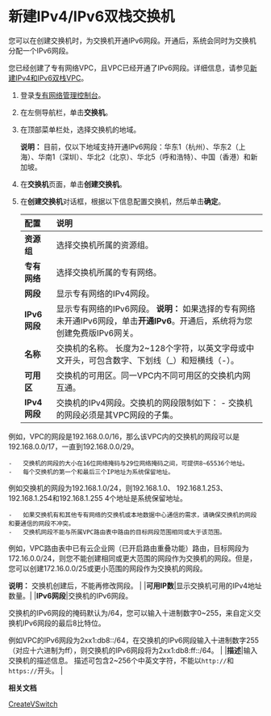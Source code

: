 # 新建IPv4/IPv6双栈交换机

您可以在创建交换机时，为交换机开通IPv6网段。开通后，系统会同时为交换机分配一个IPv6网段。

您已经创建了专有网络VPC，且VPC已经开通了IPv6网段。详细信息，请参见[新建IPv4和IPv6双栈VPC](/cn.zh-CN/用户指南/VPC开启IPv6/新建IPv4和IPv6双栈VPC.md)。

1.  登录[专有网络管理控制台](https://vpcnext.console.aliyun.com/vpc)。

2.  在左侧导航栏，单击**交换机**。

3.  在顶部菜单栏处，选择交换机的地域。

    **说明：** 目前，仅以下地域支持开通IPv6网段：华东1（杭州）、华东2（上海）、华南1（深圳）、华北2（北京）、华北5（呼和浩特）、中国（香港）和新加坡。

4.  在**交换机**页面，单击**创建交换机**。

5.  在**创建交换机**对话框，根据以下信息配置交换机，然后单击**确定**。

    |配置|说明|
    |:-|:-|
    |**资源组**|选择交换机所属的资源组。|
    |**专有网络**|选择交换机所属的专有网络。|
    |**网段**|显示专有网络的IPv4网段。|
    |**IPv6网段**|显示专有网络的IPv6网段。 **说明：** 如果选择的专有网络未开通IPv6网段，单击**开通IPv6**。开通后，系统将为您创建免费版IPv6网关。 |
    |**名称**|交换机的名称。 长度为2~128个字符，以英文字母或中文开头，可包含数字、下划线（\_）和短横线（-）。 |
    |**可用区**|交换机的可用区。同一VPC内不同可用区的交换机内网互通。|
    |**IPv4网段**|交换机的IPv4网段。交换机的网段限制如下：     -   交换机的网段必须是其VPC网段的子集。

例如，VPC的网段是192.168.0.0/16，那么该VPC内的交换机的网段可以是192.168.0.0/17，一直到192.168.0.0/29。

    -   交换机的网段的大小在16位网络掩码与29位网络掩码之间，可提供8~65536个地址。
    -   每个交换机的第一个和最后三个IP地址为系统保留地址。

例如交换机的网段为192.168.1.0/24，则192.168.1.0、 192.168.1.253、 192.168.1.254和192.168.1.255 4个地址是系统保留地址。

    -   如果交换机有和其他专有网络的交换机或本地数据中心通信的需求，请确保交换机的网段和要通信的网段不冲突。
    -   交换机网段不能与所属VPC路由表中路由的目标网段范围相同或大于该范围。

例如，VPC路由表中已有云企业网（已开启路由重叠功能）路由，目标网段为172.16.0.0/24，则您不能创建相同或更大范围的网段作为交换机的网段。但是，您可以创建172.16.0.0/25或更小范围的网段作为交换机的网段。

**说明：** 交换机创建后，不能再修改网段。 |
    |**可用IP数**|显示交换机可用的IPv4地址数量。|
    |**IPv6网段**|交换机的IPv6网段。

交换机的IPv6网段的掩码默认为/64，您可以输入十进制数字0~255，来自定义交换机IPv6网段的最后8比特位。

例如VPC的IPv6网段为2xx1:db8::/64，在交换机的IPv6网段输入十进制数字255（对应十六进制为ff），则交换机的IPv6网段将为2xx1:db8:ff::/64。 |
    |**描述**|输入交换机的描述信息。 描述可包含2~256个中英文字符，不能以`http://`和`https://`开头。 |


**相关文档**  


[CreateVSwitch](/cn.zh-CN/API参考/交换机/CreateVSwitch.md)

